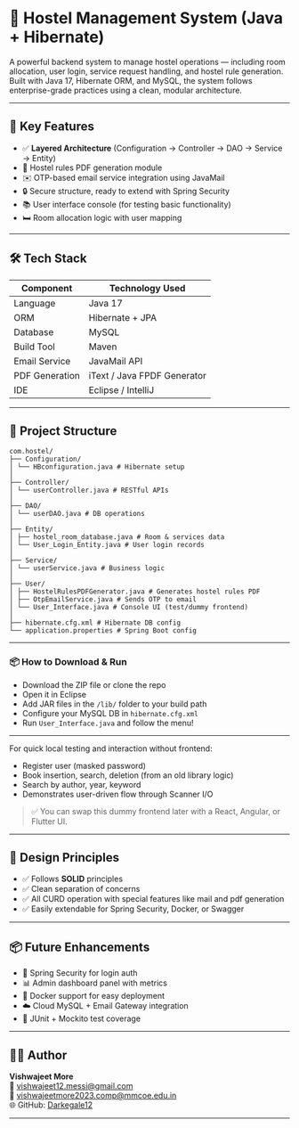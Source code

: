# 🏨 Hostel Management System (Java + Hibernate)

A powerful backend system to manage hostel operations — including room allocation, user login, service request handling, and hostel rule generation. Built with Java 17,  Hibernate ORM, and MySQL, the system follows enterprise-grade practices using a clean, modular architecture.

---

## 🚀 Key Features

- ✅ **Layered Architecture** (Configuration → Controller → DAO → Service → Entity)
- 🧾 Hostel rules PDF generation module
- ✉️ OTP-based email service integration using JavaMail
- 🔒 Secure structure, ready to extend with Spring Security
- 📚 User interface console (for testing basic functionality)
- 🛏️ Room allocation logic with user mapping
---

## 🛠️ Tech Stack

| Component         | Technology Used               |
|-------------------|-------------------------------|
| Language          | Java 17                       |             |
| ORM               | Hibernate + JPA               |
| Database          | MySQL                         |
| Build Tool        | Maven                         |
| Email Service     | JavaMail API                  |
| PDF Generation    | iText / Java FPDF Generator   |
| IDE               | Eclipse / IntelliJ            |

---

## 🧱 Project Structure
```
com.hostel/
├── Configuration/
│ └── HBconfiguration.java # Hibernate setup
│
├── Controller/
│ └── userController.java # RESTful APIs
│
├── DAO/
│ └── userDAO.java # DB operations
│
├── Entity/
│ ├── hostel_room_database.java # Room & services data
│ └── User_Login_Entity.java # User login records
│
├── Service/
│ └── userService.java # Business logic
│
├── User/
│ ├── HostelRulesPDFGenerator.java # Generates hostel rules PDF
│ ├── OtpEmailService.java # Sends OTP to email
│ └── User_Interface.java # Console UI (test/dummy frontend)
│
├── hibernate.cfg.xml # Hibernate DB config
└── application.properties # Spring Boot config
```

---
### 📦 How to Download & Run

- Download the ZIP file or clone the repo  
- Open it in Eclipse  
- Add JAR files in the `/lib/` folder to your build path  
- Configure your MySQL DB in `hibernate.cfg.xml`  
- Run `User_Interface.java` and follow the menu!

---

For quick local testing and interaction without frontend:

- Register user (masked password)
- Book insertion, search, deletion (from an old library logic)
- Search by author, year, keyword
- Demonstrates user-driven flow through Scanner I/O

> ✅ You can swap this dummy frontend later with a React, Angular, or Flutter UI.

---

## 🔐 Design Principles

- ✅ Follows **SOLID** principles
- ✅ Clean separation of concerns
- ✅ All CURD operation with special features like mail and pdf generation
- ✅ Easily extendable for Spring Security, Docker, or Swagger

---

## 📦 Future Enhancements

- 🔐 Spring Security for login auth
- 📊 Admin dashboard panel with metrics
- 🐳 Docker support for easy deployment
- ☁️ Cloud MySQL + Email Gateway integration
- 🧪 JUnit + Mockito test coverage

---

## 👨‍💻 Author

**Vishwajeet More**  
📧 vishwajeet12.messi@gmail.com  
📧 vishwajeetmore2023.comp@mmcoe.edu.in  
🌐 GitHub: [Darkegale12](https://github.com/Darkegale12)

---



